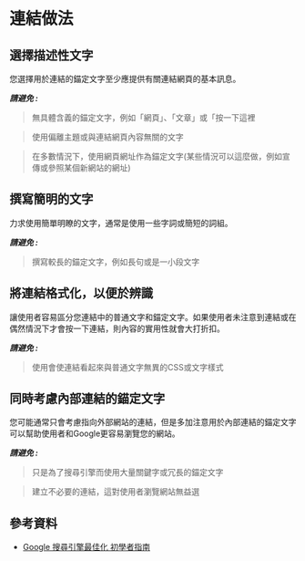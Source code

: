 # 連結做法

## 選擇描述性文字

您選擇用於連結的錨定文字至少應提供有關連結網頁的基本訊息。

***請避免 :***

> 無具體含義的錨定文字，例如「網頁」、「文章」或「按一下這裡

> 使用偏離主題或與連結網頁內容無關的文字

> 在多數情況下，使用網頁網址作為錨定文字(某些情況可以這麼做，例如宣傳或參照某個新網站的網址)


## 撰寫簡明的文字

力求使用簡單明瞭的文字，通常是使用一些字詞或簡短的詞組。

***請避免 :***

> 撰寫較長的錨定文字，例如長句或是一小段文字

## 將連結格式化，以便於辨識

讓使用者容易區分您連結中的普通文字和錨定文字。如果使用者未注意到連結或在偶然情況下才會按一下連結，則內容的實用性就會大打折扣。

***請避免 :***

> 使用會使連結看起來與普通文字無異的CSS或文字樣式

## 同時考慮內部連結的錨定文字

您可能通常只會考慮指向外部網站的連結，但是多加注意用於內部連結的錨定文字可以幫助使用者和Google更容易瀏覽您的網站。

***請避免 :***

> 只是為了搜尋引擎而使用大量關鍵字或冗長的錨定文字

> 建立不必要的連結，這對使用者瀏覽網站無益選


## 參考資料
* [Google 搜尋引擎最佳化 初學者指南](http://static.googleusercontent.com/external_content/untrusted_dlcp/www.google.com.hk/zh-TW/hk/intl/zh-TW/webmasters/docs/search-engine-optimization-starter-guide-zh-tw.pdf)
